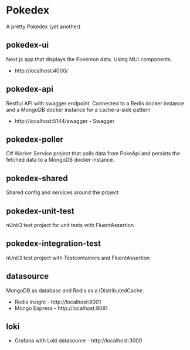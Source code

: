 ﻿# Pokedex

A pretty Pokédex (yet another)

## pokedex-ui

Next.js app that displays the Pokémon data. Using MUI components.

* http://localhost:4000/

## pokedex-api

Restful API with swagger endpoint. Connected to a Redis docker instance and a MongoDB docker instance
for a cache-a-side pattern

* http://localhost:5144/swagger - Swagger

## pokedex-poller

C# Worker Service project that polls data from PokeApi and persists the fetched data to a MongoDB docker instance.

## pokedex-shared

Shared config and services around the project

## pokedex-unit-test

nUnit3 test project for unit tests with FluentAssertion

## pokedex-integration-test

nUnit3 test project with Testcontainers and FluentAssertion

## datasource

MongoDB as database and Redis as a IDistributedCache.

* Redis Insight - http://localhost:8001
* Mongo Express - http://localhost:8081

## loki

* Grafana with Loki datasource - http://localhost:3000


